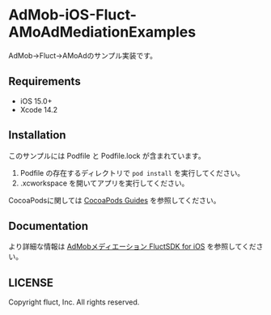 # AdMob-iOS-Fluct-AMoAdMediationExamples
AdMob->Fluct->AMoAdのサンプル実装です。

## Requirements
- iOS 15.0+
- Xcode 14.2

## Installation
このサンプルには Podfile と Podfile.lock が含まれています。
1. Podfile の存在するディレクトリで `pod install` を実行してください。
2. .xcworkspace を開いてアプリを実行してください。

CocoaPodsに関しては [CocoaPods Guides](https://cocoapods.org/) を参照してください。

## Documentation
より詳細な情報は [AdMobメディエーション FluctSDK for iOS](https://voyagegroup.github.io/FluctSDK-Doc/#/admob-mediation-ios/start) を参照してください。

## LICENSE
Copyright fluct, Inc. All rights reserved.
